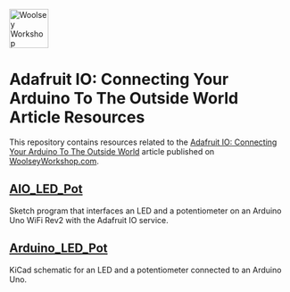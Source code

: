 <a href="https://www.woolseyworkshop.com"><img src="https://www.woolseyworkshop.com/wp-content/uploads/WWSLogoTitleLines.png" alt="Woolsey Workshop" height="70"></a>

# Adafruit IO: Connecting Your Arduino To The Outside World Article Resources
This repository contains resources related to the [Adafruit IO: Connecting Your Arduino To The Outside World](https://www.woolseyworkshop.com/2019/06/06/adafruit-io-connecting-your-arduino-to-the-outside-world/) article published on [WoolseyWorkshop.com](https://www.woolseyworkshop.com).

## [AIO_LED_Pot](AIO_LED_Pot)
Sketch program that interfaces an LED and a potentiometer on an Arduino Uno WiFi Rev2 with the Adafruit IO service.

## [Arduino_LED_Pot](Arduino_LED_Pot)
KiCad schematic for an LED and a potentiometer connected to an Arduino Uno.
